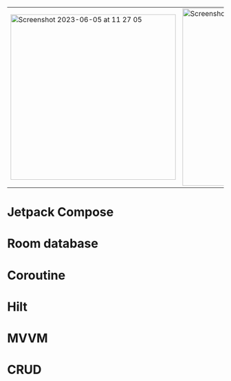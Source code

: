 
<table>
  <tr>
    <td>
       <img width="384" alt="Screenshot 2023-06-05 at 11 27 05" src="https://github.com/a222112000/JetPackCRUD/assets/26028054/e79aa051-18f4-421f-a7de-b926dadac5d5">
    </td>
    <td>
       <img width="412" alt="Screenshot 2023-06-05 at 11 27 28" src="https://github.com/a222112000/JetPackCRUD/assets/26028054/883e3986-8f17-4d7a-8495-e5483b73fc18">
    </td>
    <td>
      <img width="382" alt="Screenshot 2023-06-05 at 11 31 19" src="https://github.com/a222112000/JetPackCRUD/assets/26028054/70c9b16d-b583-4b67-a29d-ba415f9ac0b9">
    </td>
  </tr>
</table>

# Jetpack Compose 
# Room database
# Coroutine
# Hilt
# MVVM 
# CRUD
